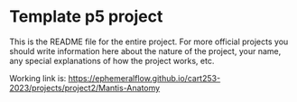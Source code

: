 # Template p5 project

This is the README file for the entire project. For more official projects you should write information here about the nature of the project, your name, any special explanations of how the project works, etc.

Working link is:
https://ephemeralflow.github.io/cart253-2023/projects/project2/Mantis-Anatomy

